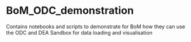 # BoM_ODC_demonstration
Contains notebooks and scripts to demonstrate for BoM how they can use the ODC and DEA Sandbox for data loading and visualisation
